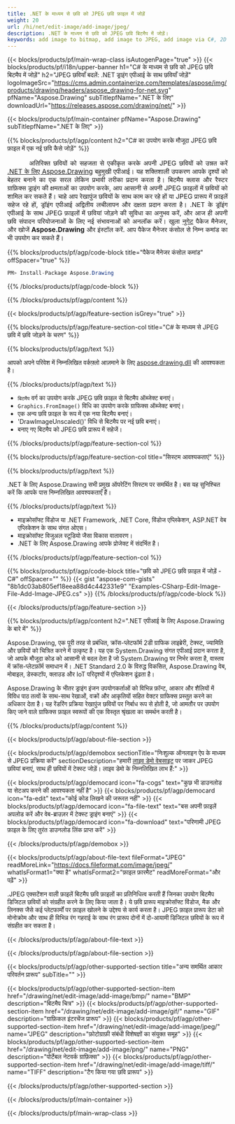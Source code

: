 ```yaml
---
title: .NET के माध्यम से छवि को JPEG छवि फ़ाइल में जोड़ें
weight: 20
url: /hi/net/edit-image/add-image/jpeg/
description: .NET के माध्यम से छवि को JPEG छवि बिटमैप में जोड़ें।
keywords: add image to bitmap, add image to JPEG, add image via C#, 2D graphics, drawing API, edit bitmap C#, Drawing .NET के लिए, save bitmap, save JPEG image, cross-platform 2D graphic library, Bitmap class, raster graphics drawing, draw image, rendering raster images, JPEG image file
---
```


{{< blocks/products/pf/main-wrap-class isAutogenPage="true" >}}
{{< blocks/products/pf/i18n/upper-banner h1="C# के माध्यम से छवि को JPEG छवि बिटमैप में जोड़ें" h2="JPEG छवियाँ बदलें: .NET ड्राइंग एपीआई के साथ छवियाँ जोड़ें" logoImageSrc="https://cms.admin.containerize.com/templates/aspose/img/products/drawing/headers/aspose_drawing-for-net.svg" pfName="Aspose.Drawing" subTitlepfName=".NET के लिए" downloadUrl="https://releases.aspose.com/drawing/net/" >}}

{{< blocks/products/pf/main-container pfName="Aspose.Drawing" subTitlepfName=".NET के लिए" >}}


{{% blocks/products/pf/agp/content h2="C# का उपयोग करके मौजूदा JPEG छवि फ़ाइल में एक नई छवि कैसे जोड़ें" %}}

<p align="justify" style="text-indent:50px;font-size:15px;">
अतिरिक्त छवियों को सहजता से एकीकृत करके अपनी JPEG छवियों को उन्नत करें <a href="https://products.aspose.com/drawing/net">.NET के लिए Aspose.Drawing</a> बहुमुखी एपीआई। यह शक्तिशाली उपकरण आपके दृश्यों को बेहतर बनाने का एक सरल लेकिन प्रभावी तरीका प्रदान करता है। बिटमैप क्लास और रैस्टर ग्राफ़िक्स ड्राइंग की क्षमताओं का उपयोग करके, आप आसानी से अपनी JPEG फ़ाइलों में छवियों को शामिल कर सकते हैं। चाहे आप रेखापुंज छवियों के साथ काम कर रहे हों या JPEG प्रारूप में फ़ाइलें सहेज रहे हों, ड्रॉइंग एपीआई अद्वितीय लचीलापन और दक्षता प्रदान करता है। .NET के ड्रॉइंग एपीआई के साथ JPEG फ़ाइलों में छवियां जोड़ने की सुविधा का अनुभव करें, और आज ही अपनी छवि संपादन परियोजनाओं के लिए नई संभावनाओं को अनलॉक करें। खुला <a href="https://www.nuget.org/packages/aspose.drawing">नुगेट</a> पैकेज मैनेजर, और खोजें <b>Aspose.Drawing</b> और इंस्टॉल करें. आप पैकेज मैनेजर कंसोल से निम्न कमांड का भी उपयोग कर सकते हैं।</p>

{{% blocks/products/pf/agp/code-block title="पैकेज मैनेजर कंसोल कमांड" offSpacer="true" %}}
```cs
PM> Install-Package Aspose.Drawing
```
{{% /blocks/products/pf/agp/code-block %}}

{{% /blocks/products/pf/agp/content %}}


{{< blocks/products/pf/agp/feature-section isGrey="true" >}}

{{% blocks/products/pf/agp/feature-section-col title="C# के माध्यम से JPEG छवि में छवि जोड़ने के चरण" %}}

{{% blocks/products/pf/agp/text %}}

आपको अपने परिवेश में निम्नलिखित वर्कफ़्लो आज़माने के लिए [aspose.drawing.dll](https://downloads.aspose.com/drawing/net) की आवश्यकता है।

{{% /blocks/products/pf/agp/text %}}

+ `बिटमैप` वर्ग का उपयोग करके JPEG छवि फ़ाइल से बिटमैप ऑब्जेक्ट बनाएं।
+ `Graphics.FromImage()` विधि का उपयोग करके ग्राफिक्स ऑब्जेक्ट बनाएं।
+ एक अन्य छवि फ़ाइल के रूप में एक नया बिटमैप बनाएं।
+ 'DrawImageUnscaled()' विधि से बिटमैप पर नई छवि बनाएं।
+ बनाए गए बिटमैप को JPEG छवि प्रारूप में सहेजें।

{{% /blocks/products/pf/agp/feature-section-col %}}

{{% blocks/products/pf/agp/feature-section-col title="सिस्टम आवश्यकताएं" %}}

{{% blocks/products/pf/agp/text %}}

.NET के लिए Aspose.Drawing सभी प्रमुख ऑपरेटिंग सिस्टम पर समर्थित है। बस यह सुनिश्चित करें कि आपके पास निम्नलिखित आवश्यकताएँ हैं।

{{% /blocks/products/pf/agp/text %}}

- माइक्रोसॉफ्ट विंडोज या .NET Framework, .NET Core, विंडोज एप्लिकेशन, ASP.NET वेब एप्लिकेशन के साथ संगत ओएस।
- माइक्रोसॉफ्ट विजुअल स्टूडियो जैसा विकास वातावरण।
- .NET के लिए Aspose.Drawing आपके प्रोजेक्ट में संदर्भित है।

{{% /blocks/products/pf/agp/feature-section-col %}}

{{% blocks/products/pf/agp/code-block title="छवि को JPEG छवि फ़ाइल में जोड़ें - C#" offSpacer="" %}}
{{< gist "aspose-com-gists" "8b1dc03ab805ef18eea88d4c442331e9" "Examples-CSharp-Edit-Image-File-Add-Image-JPEG.cs" >}}
{{% /blocks/products/pf/agp/code-block %}}

{{< /blocks/products/pf/agp/feature-section >}}


<!-- aboutfile Starts -->

{{% blocks/products/pf/agp/content h2=".NET एपीआई के लिए Aspose.Drawing के बारे में" %}}

Aspose.Drawing, एक पूरी तरह से प्रबंधित, क्रॉस-प्लेटफॉर्म 2डी ग्राफिक लाइब्रेरी, टेक्स्ट, ज्यामिति और छवियों को चित्रित करने में उत्कृष्ट है। यह एक System.Drawing संगत एपीआई प्रदान करता है, जो आपके मौजूदा कोड को आसानी से बदल देता है जो System.Drawing पर निर्भर करता है, वास्तव में क्रॉस-प्लेटफ़ॉर्म समाधान में। .NET Standard 2.0 के विरुद्ध विकसित, Aspose.Drawing वेब, मोबाइल, डेस्कटॉप, क्लाउड और IoT परिदृश्यों में एप्लिकेशन ढूंढता है।

Aspose.Drawing के भीतर ड्राइंग इंजन उपयोगकर्ताओं को विभिन्न फ़ॉन्ट, आकार और शैलियों में विविध पाठ तत्वों के साथ-साथ रेखाओं, वक्रों और आकृतियों सहित वेक्टर ग्राफिक्स प्रस्तुत करने का अधिकार देता है। यह रेंडरिंग प्रक्रिया रेखापुंज छवियों पर निर्बाध रूप से होती है, जो आमतौर पर उपयोग किए जाने वाले ग्राफिक्स फ़ाइल स्वरूपों की एक विस्तृत श्रृंखला का समर्थन करती है।

{{% /blocks/products/pf/agp/content %}}


{{< blocks/products/pf/agp/about-file-section >}}

{{< blocks/products/pf/agp/demobox sectionTitle="निःशुल्क ऑनलाइन ऐप के माध्यम से JPEG प्रक्रिया करें" sectionDescription="हमारी [लाइव डेमो वेबसाइट](https://products.aspose.app/drawing) पर जाकर JPEG छवियां बनाएं, साथ ही छवियों में टेक्स्ट जोड़ें। लाइव डेमो के निम्नलिखित लाभ हैं:" >}}

{{< blocks/products/pf/agp/democard icon="fa-cogs" text="कुछ भी डाउनलोड या सेटअप करने की आवश्यकता नहीं है" >}}
{{< blocks/products/pf/agp/democard icon="fa-edit" text="कोई कोड लिखने की जरूरत नहीं" >}}
{{< blocks/products/pf/agp/democard icon="fa-file-text" text="बस अपनी फ़ाइलें अपलोड करें और वेब-ब्राउज़र में टेक्स्ट ड्राइंग बनाएं" >}}
{{< blocks/products/pf/agp/democard icon="fa-download" text="परिणामी JPEG फ़ाइल के लिए तुरंत डाउनलोड लिंक प्राप्त करें" >}}

{{< /blocks/products/pf/agp/demobox >}}

{{< blocks/products/pf/agp/about-file-text fileFormat="JPEG" readMoreLink="https://docs.fileformat.com/image/jpeg/" whatIsFormat1="क्या है" whatIsFormat2="फ़ाइल फ़ारमैट" readMoreFormat="और पढ़ें" >}}

.JPEG एक्सटेंशन वाली फ़ाइलें बिटमैप छवि फ़ाइलों का प्रतिनिधित्व करती हैं जिनका उपयोग बिटमैप डिजिटल छवियों को संग्रहीत करने के लिए किया जाता है। ये छवि प्रारूप माइक्रोसॉफ्ट विंडोज, मैक और लिनक्स जैसे कई प्लेटफार्मों पर फ़ाइल खोलने के उद्देश्य से कार्य करता है। JPEG फ़ाइल प्रारूप डेटा को मोनोक्रोम और साथ ही विभिन्न रंग गहराई के साथ रंग प्रारूप दोनों में दो-आयामी डिजिटल छवियों के रूप में संग्रहीत कर सकता है।

{{< /blocks/products/pf/agp/about-file-text >}}

{{< /blocks/products/pf/agp/about-file-section >}}

<!-- aboutfile Ends -->


{{< blocks/products/pf/agp/other-supported-section title="अन्य समर्थित आकार परिवर्तन प्रारूप" subTitle="" >}}

{{< blocks/products/pf/agp/other-supported-section-item href="/drawing/net/edit-image/add-image/bmp/" name="BMP" description="बिटमैप चित्र" >}}
{{< blocks/products/pf/agp/other-supported-section-item href="/drawing/net/edit-image/add-image/gif/" name="GIF" description="ग्राफ़िकल इंटरचेंज प्रारूप" >}}
{{< blocks/products/pf/agp/other-supported-section-item href="/drawing/net/edit-image/add-image/jpeg/" name="JPEG" description="फ़ोटोग्राफ़ी संबंधी विशेषज्ञों का संयुक्त समूह" >}}
{{< blocks/products/pf/agp/other-supported-section-item href="/drawing/net/edit-image/add-image/png/" name="PNG" description="पोर्टेबल नेटवर्क ग्राफ़िक्स" >}}
{{< blocks/products/pf/agp/other-supported-section-item href="/drawing/net/edit-image/add-image/tiff/" name="TIFF" description="टैग किया गया छवि प्रारूप" >}}

{{< /blocks/products/pf/agp/other-supported-section >}}

{{< /blocks/products/pf/main-container >}}

{{< /blocks/products/pf/main-wrap-class >}}

